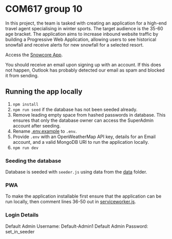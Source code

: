 # COM617 group 10
In this project, the team is tasked with creating an application for a high-end travel agent specialising in winter sports. The target audience is the 35-60 age bracket. The application aims to increase inbound website traffic by building a Progressive Web Application, allowing users to see historical snowfall and receive alerts for new snowfall for a selected resort.

Access the [Snowcore App](https://snowcore.herokuapp.com/).

You should receive an email upon signing up with an account. If this does not happen, Outlook has probably detected our email as spam and blocked it from sending.

## Running the app locally
1. `npm install`
2. `npm run seed` if the database has not been seeded already.
3. Remove leading empty space from hashed passwords in database. This ensures that only the database owner can access the SuperAdmin account after seeding.
4. Rename [.env.example](.env.example) to `.env`. 
5. Provide `.env` with an OpenWeatherMap API key, details for an Email account, and a valid MongoDB URI to run the application locally.
5. `npm run dev`

### Seeding the database
Database is seeded with `seeder.js` using data from the [data](/data) folder.

### PWA
To make the application installable first ensure that the application can be run locally, then comment lines 36-50 out in [serviceworker.js](/public/serviceworker.js).

### Login Details

Default Admin Username: Default-Admin1
Default Admin Password: set_in_seeder

